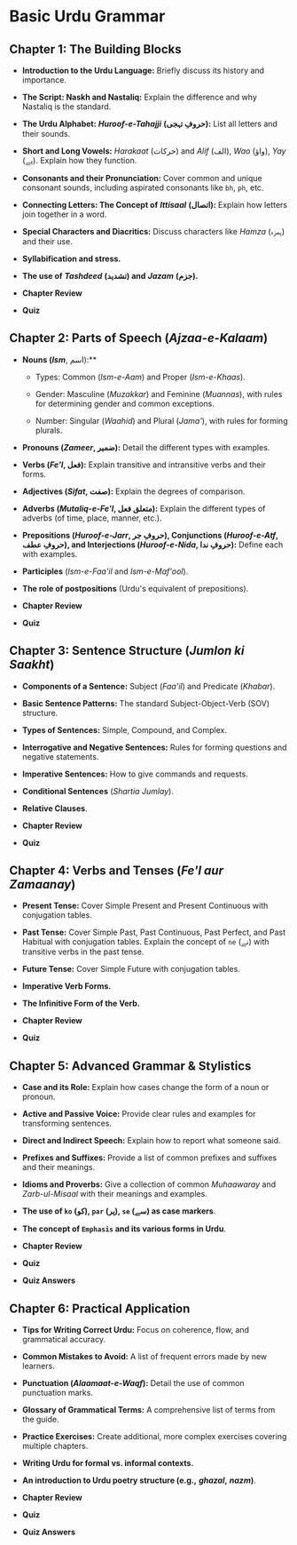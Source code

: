 # Basic Urdu Grammar

## Chapter 1: The Building Blocks

- **Introduction to the Urdu Language:** Briefly discuss its history and importance.

- **The Script: Naskh and Nastaliq:** Explain the difference and why Nastaliq is the standard.

- **The Urdu Alphabet:** _**Huroof-e-Tahajji**_ **(حروفِ تہجی):** List all letters and their sounds.

- **Short and Long Vowels:** _Harakaat_ (حرکات) and _Alif_ (الف), _Wao_ (واؤ), _Yay_ (یے). Explain how they function.

- **Consonants and their Pronunciation:** Cover common and unique consonant sounds, including aspirated consonants like `bh`, `ph`, etc.

- **Connecting Letters: The Concept of** _**Ittisaal**_ **(اتصال):** Explain how letters join together in a word.

- **Special Characters and Diacritics:** Discuss characters like _Hamza_ (ہمزہ) and their use.

- **Syllabification and stress.**

- **The use of** _**Tashdeed**_ **(تشدید) and** _**Jazam**_ **(جزم).**

- **Chapter Review**

- **Quiz**

## Chapter 2: Parts of Speech (_**Ajzaa-e-Kalaam**_)

- **Nouns (_**Ism**_**, اسم):**

  - Types: Common (_Ism-e-Aam_) and Proper (_Ism-e-Khaas_).

  - Gender: Masculine (_Muzakkar_) and Feminine (_Muannas_), with rules for determining gender and common exceptions.

  - Number: Singular (_Waahid_) and Plural (_Jama'_), with rules for forming plurals.

- **Pronouns (**_**Zameer**_**, ضمیر):** Detail the different types with examples.

- **Verbs (**_**Fe'l**_**, فعل):** Explain transitive and intransitive verbs and their forms.

- **Adjectives (**_**Sifat**_**, صفت):** Explain the degrees of comparison.

- **Adverbs (**_**Mutaliq-e-Fe'l**_**, متعلق فعل):** Explain the different types of adverbs (of time, place, manner, etc.).

- **Prepositions (**_**Huroof-e-Jarr**_**, حروفِ جر), Conjunctions (**_**Huroof-e-Atf**_**, حروفِ عطف), and Interjections (**_**Huroof-e-Nida**_**, حروفِ ندا):** Define each with examples.

- **Participles** (_Ism-e-Faa'il_ and _Ism-e-Maf'ool_).

- **The role of postpositions** (Urdu's equivalent of prepositions).

- **Chapter Review**

- **Quiz**

## Chapter 3: Sentence Structure (_**Jumlon ki Saakht**_)

- **Components of a Sentence:** Subject (_Faa'il_) and Predicate (_Khabar_).

- **Basic Sentence Patterns:** The standard Subject-Object-Verb (SOV) structure.

- **Types of Sentences:** Simple, Compound, and Complex.

- **Interrogative and Negative Sentences:** Rules for forming questions and negative statements.

- **Imperative Sentences:** How to give commands and requests.

- **Conditional Sentences** (_Shartia Jumlay_).

- **Relative Clauses**.

- **Chapter Review**

- **Quiz**

## Chapter 4: Verbs and Tenses (_**Fe'l aur Zamaanay**_)

- **Present Tense:** Cover Simple Present and Present Continuous with conjugation tables.

- **Past Tense:** Cover Simple Past, Past Continuous, Past Perfect, and Past Habitual with conjugation tables. Explain the concept of `ne` (نے) with transitive verbs in the past tense.

- **Future Tense:** Cover Simple Future with conjugation tables.

- **Imperative Verb Forms.**

- **The Infinitive Form of the Verb.**

- **Chapter Review**

- **Quiz**

## Chapter 5: Advanced Grammar & Stylistics

- **Case and its Role:** Explain how cases change the form of a noun or pronoun.

- **Active and Passive Voice:** Provide clear rules and examples for transforming sentences.

- **Direct and Indirect Speech:** Explain how to report what someone said.

- **Prefixes and Suffixes:** Provide a list of common prefixes and suffixes and their meanings.

- **Idioms and Proverbs:** Give a collection of common _Muhaawaray_ and _Zarb-ul-Misaal_ with their meanings and examples.

- **The use of `ko` (کو), `par` (پر), `se` (سے) as case markers**.

- **The concept of `Emphasis` and its various forms in Urdu**.

- **Chapter Review**

- **Quiz**

- **Quiz Answers**

## Chapter 6: Practical Application

- **Tips for Writing Correct Urdu:** Focus on coherence, flow, and grammatical accuracy.

- **Common Mistakes to Avoid:** A list of frequent errors made by new learners.

- **Punctuation (**_**Alaamaat-e-Waqf**_**):** Detail the use of common punctuation marks.

- **Glossary of Grammatical Terms:** A comprehensive list of terms from the guide.

- **Practice Exercises:** Create additional, more complex exercises covering multiple chapters.

- **Writing Urdu for formal vs. informal contexts.**

- **An introduction to Urdu poetry structure (e.g.,** _**ghazal**_**,** _**nazm**_**)**.

- **Chapter Review**

- **Quiz**

- **Quiz Answers**

